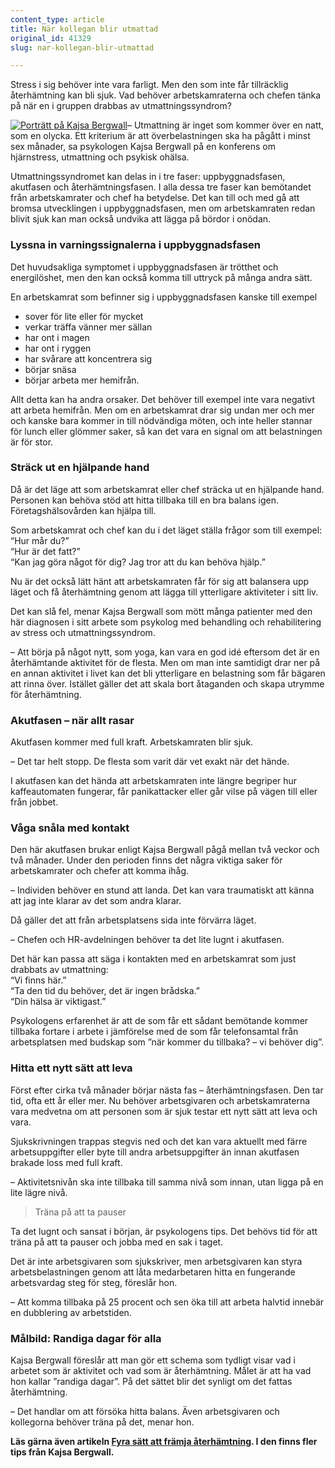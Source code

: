 ```yaml
---
content_type: article
title: När kollegan blir utmattad
original_id: 41329
slug: nar-kollegan-blir-utmattad

---
```


Stress i sig behöver inte vara farligt. Men den som inte får tillräcklig återhämtning kan bli sjuk. Vad behöver arbetskamraterna och chefen tänka på när en i gruppen drabbas av utmattningssyndrom?

[![Porträtt på Kajsa Bergwall](https://www.suntarbetsliv.se/wp-content/uploads/2019/09/200x220-kollegan-utmattad-kajsa-bergwall-foto-privat.jpg)](https://www.suntarbetsliv.se/wp-content/uploads/2019/09/200x220-kollegan-utmattad-kajsa-bergwall-foto-privat.jpg)– Utmattning är inget som kommer över en natt, som en olycka. Ett kriterium är att överbelastningen ska ha pågått i minst sex månader, sa psykologen Kajsa Bergwall på en konferens om hjärnstress, utmattning och psykisk ohälsa.

Utmattningssyndromet kan delas in i tre faser: uppbyggnadsfasen, akutfasen och återhämtningsfasen. I alla dessa tre faser kan bemötandet från arbetskamrater och chef ha betydelse. Det kan till och med gå att bromsa utvecklingen i uppbyggnadsfasen, men om arbetskamraten redan blivit sjuk kan man också undvika att lägga på bördor i onödan.

### Lyssna in varningssignalerna i uppbyggnadsfasen

Det huvudsakliga symptomet i uppbyggnadsfasen är trötthet och energilöshet, men den kan också komma till uttryck på många andra sätt.

En arbetskamrat som befinner sig i uppbyggnadsfasen kanske till exempel

*   sover för lite eller för mycket
*   verkar träffa vänner mer sällan
*   har ont i magen
*   har ont i ryggen
*   har svårare att koncentrera sig
*   börjar snäsa
*   börjar arbeta mer hemifrån.

Allt detta kan ha andra orsaker. Det behöver till exempel inte vara negativt att arbeta hemifrån. Men om en arbetskamrat drar sig undan mer och mer och kanske bara kommer in till nödvändiga möten, och inte heller stannar för lunch eller glömmer saker, så kan det vara en signal om att belastningen är för stor.

### Sträck ut en hjälpande hand

Då är det läge att som arbetskamrat eller chef sträcka ut en hjälpande hand. Personen kan behöva stöd att hitta tillbaka till en bra balans igen. Företagshälsovården kan hjälpa till.

Som arbetskamrat och chef kan du i det läget ställa frågor som till exempel:  
“Hur mår du?”  
“Hur är det fatt?”  
“Kan jag göra något för dig? Jag tror att du kan behöva hjälp.”

Nu är det också lätt hänt att arbetskamraten får för sig att balansera upp läget och få återhämtning genom att lägga till ytterligare aktiviteter i sitt liv.

Det kan slå fel, menar Kajsa Bergwall som mött många patienter med den här diagnosen i sitt arbete som psykolog med behandling och rehabilitering av stress och utmattningssyndrom.

– Att börja på något nytt, som yoga, kan vara en god idé eftersom det är en återhämtande aktivitet för de flesta. Men om man inte samtidigt drar ner på en annan aktivitet i livet kan det bli ytterligare en belastning som får bägaren att rinna över. Istället gäller det att skala bort åtaganden och skapa utrymme för återhämtning.

### Akutfasen – när allt rasar

Akutfasen kommer med full kraft. Arbetskamraten blir sjuk.

– Det tar helt stopp. De flesta som varit där vet exakt när det hände.

I akutfasen kan det hända att arbetskamraten inte längre begriper hur kaffeautomaten fungerar, får panikattacker eller går vilse på vägen till eller från jobbet.

### Våga snåla med kontakt

Den här akutfasen brukar enligt Kajsa Bergwall pågå mellan två veckor och två månader. Under den perioden finns det några viktiga saker för arbetskamrater och chefer att komma ihåg.

– Individen behöver en stund att landa. Det kan vara traumatiskt att känna att jag inte klarar av det som andra klarar.

Då gäller det att från arbetsplatsens sida inte förvärra läget.

– Chefen och HR-avdelningen behöver ta det lite lugnt i akutfasen.

Det här kan passa att säga i kontakten med en arbetskamrat som just drabbats av utmattning:  
“Vi finns här.”  
“Ta den tid du behöver, det är ingen brådska.”  
“Din hälsa är viktigast.”

Psykologens erfarenhet är att de som får ett sådant bemötande kommer tillbaka fortare i arbete i jämförelse med de som får telefonsamtal från arbetsplatsen med budskap som ”när kommer du tillbaka? – vi behöver dig”.

### Hitta ett nytt sätt att leva

Först efter cirka två månader börjar nästa fas – återhämtningsfasen. Den tar tid, ofta ett år eller mer. Nu behöver arbetsgivaren och arbetskamraterna vara medvetna om att personen som är sjuk testar ett nytt sätt att leva och vara.

Sjukskrivningen trappas stegvis ned och det kan vara aktuellt med färre arbetsuppgifter eller byte till andra arbetsuppgifter än innan akutfasen brakade loss med full kraft.

– Aktivitetsnivån ska inte tillbaka till samma nivå som innan, utan ligga på en lite lägre nivå.

> Träna på att ta pauser

Ta det lugnt och sansat i början, är psykologens tips. Det behövs tid för att träna på att ta pauser och jobba med en sak i taget.

Det är inte arbetsgivaren som sjukskriver, men arbetsgivaren kan styra arbetsbelastningen genom att låta medarbetaren hitta en fungerande arbetsvardag steg för steg, föreslår hon.

– Att komma tillbaka på 25 procent och sen öka till att arbeta halvtid innebär en dubblering av arbetstiden.

### Målbild: Randiga dagar för alla

Kajsa Bergwall föreslår att man gör ett schema som tydligt visar vad i arbetet som är aktivitet och vad som är återhämtning. Målet är att ha vad hon kallar ”randiga dagar”. På det sättet blir det synligt om det fattas återhämtning.

– Det handlar om att försöka hitta balans. Även arbetsgivaren och kollegorna behöver träna på det, menar hon.

**Läs gärna även artikeln [Fyra sätt att främja återhämtning](https://www.suntarbetsliv.se/artiklar/organisatorisk-och-social-arbetsmiljo/fyra-satt-att-framja-aterhamtning/). I den finns fler tips från Kajsa Bergwall.**

